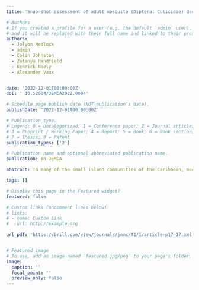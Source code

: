 ```yaml
---
title: 'Snap-shot assessment of adult mosquito (Diptera: Culicidae) densities on the Turks and Caicos Islands, February 2022'

# Authors
# If you created a profile for a user (e.g. the default `admin` user), write the username (folder name) here
# and it will be replaced with their full name and linked to their profile.
authors:
  - Jolyon Medlock
  - admin
  - Colin Johnston
  - Zatanya Handfield
  - Kenrick Neely
  - Alexander Vaux


date: '2022-12-01T00:00:00Z'
doi: ' 10.52004/JEMCA2022.0004'

# Schedule page publish date (NOT publication's date).
publishDate: '2022-12-01T00:00:00Z'

# Publication type.
# Legend: 0 = Uncategorized; 1 = Conference paper; 2 = Journal article;
# 3 = Preprint / Working Paper; 4 = Report; 5 = Book; 6 = Book section;
# 7 = Thesis; 8 = Patent
publication_types: ['2']

# Publication name and optional abbreviated publication name.
publication: In JEMCA

abstract: In many of the small island communities of the Caribbean, much of the vector surveillance effort is focused on house-to-house peri-focal surveys to collect data on larval indices. Adult mosquito trapping is not always routine or affordable and is usually focused on ad hoc biting issues or small-scale investigations. This makes understanding the relative importance and densities of the common urban mosquitoes, such as *Aedes* *aegypti* and *Culex* *quinquefasciatus*, problematic. This snap-shot survey in February 2022 using BG-Sentinel traps at 30 different locations across five islands of the Turks and Caicos, aimed to provide the first island-wide assessment of urban mosquito densities. In total, 2,820 adult mosquitoes were collected over 285 trap nights. *Aedes* *aegypti* was most common on the island of Providenciales, with very low densities recorded on South Caicos, North and Middle Caicos, with *Ae*. *aegypti* most highly abundant in the main commercial centres. The highest densities of *Cx*. *quinquefasciatus* were trapped on North Caicos. Small numbers of other species were also collected, including the first record of *Anopheles* in TCI. This established framework of trapping and initial assessment provides a platform for continued monitoring of mosquitoes in TCI to better inform mosquito-borne disease risk assessment and future vector control efforts.

tags: []

# Display this page in the Featured widget?
featured: false

# Custom links (uncomment lines below)
# links:
# - name: Custom Link
#   url: http://example.org

url_pdf: 'https://brill.com/view/journals/jemc/41/1/article-p17_17.xml'


# Featured image
# To use, add an image named `featured.jpg/png` to your page's folder.
image:
  caption: ''
  focal_point: ''
  preview_only: false
---
```

